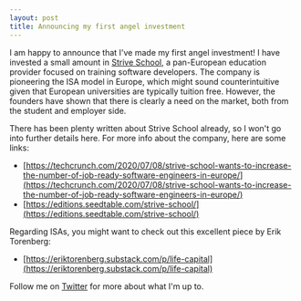 ```yaml
---
layout: post
title: Announcing my first angel investment
---
```


I am happy to announce that I've made my first angel investment! I have invested a small amount in [Strive School](http://www.strive.school/), a pan-European education provider focused on training software developers. The company is pioneering the ISA model in Europe, which might sound counterintuitive given that European universities are typically tuition free. However, the founders have shown that there is clearly a need on the market, both from the student and employer side.

There has been plenty written about Strive School already, so I won't go into further details here. For more info about the company, here are some links:

- [https://techcrunch.com/2020/07/08/strive-school-wants-to-increase-the-number-of-job-ready-software-engineers-in-europe/](https://techcrunch.com/2020/07/08/strive-school-wants-to-increase-the-number-of-job-ready-software-engineers-in-europe/)
- [https://editions.seedtable.com/strive-school/](https://editions.seedtable.com/strive-school/)

Regarding ISAs, you might want to check out this excellent piece by Erik Torenberg:

- [https://eriktorenberg.substack.com/p/life-capital](https://eriktorenberg.substack.com/p/life-capital)

Follow me on [Twitter](http://www.twitter.com/jensbackbom/) for more about what I'm up to.
